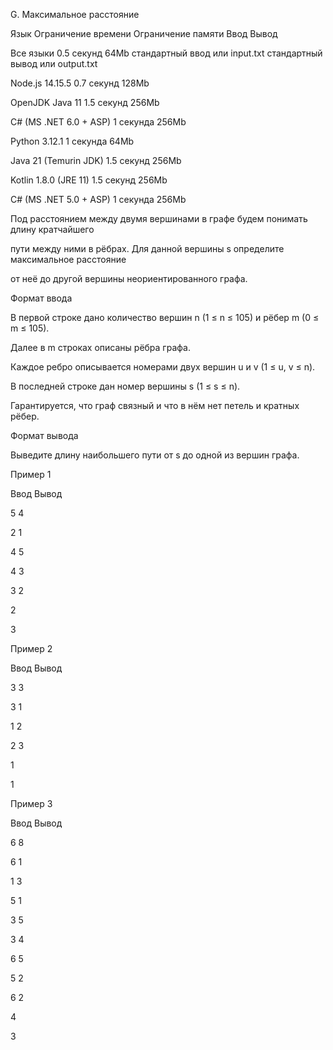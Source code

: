 G. Максимальное расстояние

Язык	Ограничение времени	Ограничение памяти	Ввод	Вывод

Все языки	0.5 секунд	64Mb	стандартный ввод или input.txt	стандартный вывод или output.txt

Node.js 14.15.5	0.7 секунд	128Mb

OpenJDK Java 11	1.5 секунд	256Mb

C# (MS .NET 6.0 + ASP)	1 секунда	256Mb

Python 3.12.1	1 секунда	64Mb

Java 21 (Temurin JDK)	1.5 секунд	256Mb

Kotlin 1.8.0 (JRE 11)	1.5 секунд	256Mb

C# (MS .NET 5.0 + ASP)	1 секунда	256Mb

Под расстоянием между двумя вершинами в графе будем понимать длину кратчайшего 

пути между ними в рёбрах. Для данной вершины s определите максимальное расстояние 

от неё до другой вершины неориентированного графа.

Формат ввода

В первой строке дано количество вершин n (1 ≤ n ≤ 105) и рёбер m (0 ≤ m ≤ 105). 

Далее в m строках описаны рёбра графа. 

Каждое ребро описывается номерами двух вершин u и v (1 ≤ u, v ≤ n).

В последней строке дан номер вершины s (1 ≤ s ≤ n).

Гарантируется, что граф связный и что в нём нет петель и кратных рёбер.

Формат вывода

Выведите длину наибольшего пути от s до одной из вершин графа.

Пример 1

Ввод	Вывод

5 4

2 1

4 5

4 3

3 2

2

3

Пример 2

Ввод	Вывод

3 3

3 1

1 2

2 3

1

1

Пример 3

Ввод	Вывод

6 8

6 1

1 3

5 1

3 5

3 4

6 5

5 2

6 2

4

3
